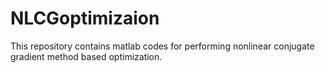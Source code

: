 # NLCGoptimizaion
This repository contains matlab codes for performing nonlinear conjugate gradient method based optimization. 

